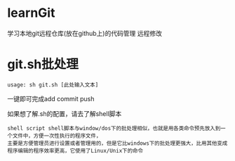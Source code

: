 # learnGit
学习本地git远程仓库(放在github上)的代码管理
远程修改

# git.sh批处理
    usage: sh git.sh [此处输入文本]
一键即可完成add commit push

如果想了解.sh的配置，请去了解shell脚本

    shell script shell脚本与window/dos下的批处理相似，也就是用各类命令预先放入到一个文件中，方便一次性执行的程序文件，
    主要是方便管理员进行设置或者管理用的，但是它比windows下的批处理更强大，比用其他变成程序编辑的程序效率更高，它使用了Linux/Unix下的命令




